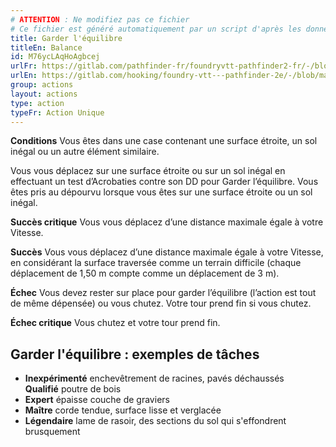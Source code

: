 ```yaml
---
# ATTENTION : Ne modifiez pas ce fichier
# Ce fichier est généré automatiquement par un script d'après les données du module Foundry VTT officiel et de sa traduction
title: Garder l'équilibre
titleEn: Balance
id: M76ycLAqHoAgbcej
urlFr: https://gitlab.com/pathfinder-fr/foundryvtt-pathfinder2-fr/-/blob/master/data/actions/M76ycLAqHoAgbcej.htm
urlEn: https://gitlab.com/hooking/foundry-vtt---pathfinder-2e/-/blob/master/packs/data/actions.db/balance.json
group: actions
layout: actions
type: action
typeFr: Action Unique
---
```

**Conditions** Vous êtes dans une case contenant une surface étroite, un sol inégal ou un autre élément similaire.

Vous vous déplacez sur une surface étroite ou sur un sol inégal en effectuant un test d’Acrobaties contre son DD pour Garder l’équilibre. Vous êtes pris au dépourvu lorsque vous êtes sur une surface étroite ou un sol inégal.

**Succès critique** Vous vous déplacez d’une distance maximale égale à votre Vitesse.

**Succès** Vous vous déplacez d’une distance maximale égale à votre Vitesse, en considérant la surface traversée comme un terrain difficile (chaque déplacement de 1,50 m compte comme un déplacement de 3 m).

**Échec** Vous devez rester sur place pour garder l’équilibre (l’action est tout de même dépensée) ou vous chutez. Votre tour prend fin si vous chutez.

**Échec critique** Vous chutez et votre tour prend fin.

 

## Garder l'équilibre : exemples de tâches


- **Inexpérimenté** enchevêtrement de racines, pavés déchaussés  
**Qualifié** poutre de bois
- **Expert** épaisse couche de graviers
- **Maître** corde tendue, surface lisse et verglacée
- **Légendaire** lame de rasoir, des sections du sol qui s'effondrent brusquement


